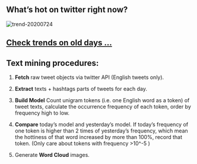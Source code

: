 ## What’s hot on twitter right now?

![trend-20200724][wordcloud]

[wordcloud]: https://raw.githubusercontent.com/xdqc/tweet-trend-everyday/master/word-cloud/trend-20200724.png?token=AF5V4P7ADR6KQBZ4CEDTNIK6AXRMU "trend-20200724"

## [Check trends on old days ...](https://github.com/xdqc/tweet-trend-everyday/tree/master/word-cloud)

## Text mining procedures:

1. **Fetch** raw tweet objects via twitter API (English tweets only).

2. **Extract** texts + hashtags parts of tweets for each day.

3. **Build Model** Count unigram tokens (i.e. one English word as a token) of tweet texts, calculate the occurrence frequency of each token, order by frequency high to low.

4. **Compare** today’s model and yesterday’s model. If today’s frequency of one token is higher than 2 times of yesterday’s frequency, which mean the hottiness of that word increased by more than 100%, record that token. (Only care about tokens with frequency >10^-5 )

5. Generate **Word Cloud** images.
